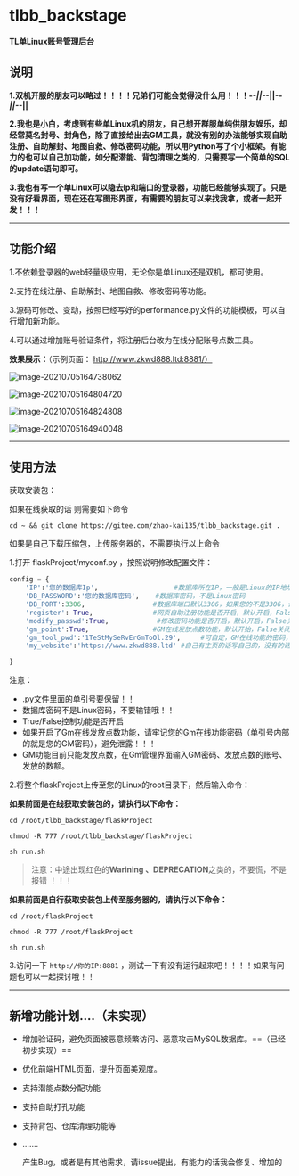 # tlbb_backstage

**TL单Linux账号管理后台**

## 说明

**1.双机开服的朋友可以略过！！！！兄弟们可能会觉得没什么用！！！-_-||-_-||-_-||-_-||**

**2.我也是小白，考虑到有些单Linux机的朋友，自己想开群服单纯供朋友娱乐，却经常莫名封号、封角色，除了直接给出去GM工具，就没有别的办法能够实现自助注册、自助解封、地图自救、修改密码功能，所以用Python写了个小框架。有能力的也可以自己加功能，如分配潜能、背包清理之类的，只需要写一个简单的SQL的update语句即可。**

**3.我也有写一个单Linux可以隐去Ip和端口的登录器，功能已经能够实现了。只是没有好看界面，现在还在写图形界面，有需要的朋友可以来找我拿，或者一起开发！！！**

---

## 功能介绍

1.不依赖登录器的web轻量级应用，无论你是单Linux还是双机，都可使用。

2.支持在线注册、自助解封、地图自救、修改密码等功能。

3.源码可修改、变动，按照已经写好的performance.py文件的功能模板，可以自行增加新功能。

4.可以通过增加账号验证条件，将注册后台改为在线分配账号点数工具。

**效果展示：**（示例页面： http://www.zkwd888.ltd:8881/）

![image-20210705164738062](C:\Users\ZK\AppData\Roaming\Typora\typora-user-images\image-20210705164738062.png)



![image-20210705164804720](C:\Users\ZK\AppData\Roaming\Typora\typora-user-images\image-20210705164804720.png)



![image-20210705164824808](C:\Users\ZK\AppData\Roaming\Typora\typora-user-images\image-20210705164824808.png)



![image-20210705164940048](C:\Users\ZK\AppData\Roaming\Typora\typora-user-images\image-20210705164940048.png)

---

## 使用方法

获取安装包：

如果在线获取的话 则需要如下命令

```shell
cd ~ && git clone https://gitee.com/zhao-kai135/tlbb_backstage.git .
```

如果是自己下载压缩包，上传服务器的，不需要执行以上命令

1.打开 flaskProject/myconf.py ，按照说明修改配置文件：

```python
config = {
    'IP':'您的数据库Ip',                   #数据库所在IP，一般是Linux的IP地址
    'DB_PASSWORD':'您的数据库密码',    #数据库密码，不是Linux密码
    'DB_PORT':3306,                 #数据库端口默认3306，如果您的不是3306，请自行更改
    'register': True,               #网页自助注册功能是否开启，默认开启，False关闭
    'modify_passwd':True,            #修改密码功能是否开启，默认开启，False关闭
    'gm_point':True,                #GM在线发放点数功能，默认开始，False关闭
    'gm_tool_pwd':'1TeStMySeRvErGmToOl.29',     #可自定，GM在线功能的密码，如果上面的功能未开启，可以不进行修改
    'my_website':'https://www.zkwd888.ltd' #自己有主页的话写自己的，没有的话就随意填写，可不修改

}

```


注意：

- .py文件里面的单引号要保留！！
- 数据库密码不是Linux密码，不要输错哦！！
- True/False控制功能是否开启
- 如果开启了Gm在线发放点数功能，请牢记您的Gm在线功能密码（单引号内部的就是您的GM密码），避免泄露！！！
- GM功能目前只能发放点数，在Gm管理界面输入GM密码、发放点数的账号、发放的数额。

2.将整个flaskProject上传至您的Linux的root目录下，然后输入命令：

**如果前面是在线获取安装包的，请执行以下命令：**

```shell
cd /root/tlbb_backstage/flaskProject

chmod -R 777 /root/tlbb_backstage/flaskProject

sh run.sh
```

> 注意：中途出现红色的**Warining 、DEPRECATION**之类的，不要慌，不是报错 ！！！

**如果前面是自行获取安装包上传至服务器的，请执行以下命令：**

```shell
cd /root/flaskProject

chmod -R 777 /root/flaskProject

sh run.sh
```

3.访问一下 `http://你的IP:8881` ，测试一下有没有运行起来吧！！！！如果有问题也可以一起探讨哦！！

---

## 新增功能计划....（未实现）

+ 增加验证码，避免页面被恶意频繁访问、恶意攻击MySQL数据库。==（已经初步实现）==

+ 优化前端HTML页面，提升页面美观度。

+ 支持潜能点数分配功能

+ 支持自助打孔功能

+ 支持背包、仓库清理功能等

+ .......

  产生Bug，或者是有其他需求，请issue提出，有能力的话我会修复、增加的